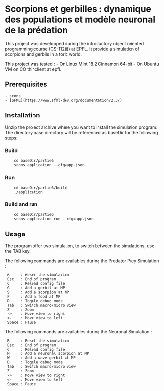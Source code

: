 # Scorpions et gerbilles : dynamique des populations et modèle neuronal de la prédation 
This project was developped during the introductory object oriented programming course (CS-112(i)) at EPFL.
It provide a simulation of scorpions and gerbils in a toric world.

This project was tested :
     - On Linux Mint 18.2 Cinnamon 64-bit
     - On Ubuntu VM on CO thinclient at epfl.

## Prerequisites

    - scons
    - [SFML](https://www.sfml-dev.org/documentation/2.3/)

## Installation
Unzip the project archive where you want to install the simulation program. The directory base directory will be referenced as baseDir for the following steps:

### Build

```
    cd baseDir/partie6
    scons application --cfg=app.json
```

### Run
```
    cd baseDir/partie6/build
    ./application
```

### Build and run

```
    cd baseDir/partie6
    scons application-run --cfg=app.json
```

## Usage
The program offer two simulation, to switch between the simulations, use the TAB key.

The following commands are availables during the Predator Prey Simulation :
        
     R     : Reset the simulation
     Esc   : End of program
     C     : Reload config file
     G     : Add a gerbil at MP
     S     : Add a scorpion at MP
     F     : Add a food at MP
     D     : Toggle debug mode
     Tab   : Switch macro/micro view
     Z     : Zoom
     ->    : Move view to right
     <-    : Move view to left
     Space : Pause

The following commands are availables during the Neuronal Simulation :

     R     : Reset the simulation
     Esc   : End of program
     C     : Reload config file
     N     : Add a neuronal scorpion at MP
     W     : Add a wave gerbil at MP
     D     : Toggle debug mode
     Tab   : Switch macro/micro view
     Z     : Zoom
     ->    : Move view to right
     <-    : Move view to left
     Space : Pause


